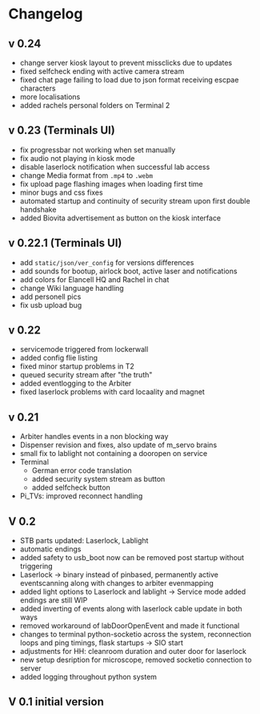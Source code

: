 # Changelog

## v 0.24

 * change server kiosk layout to prevent missclicks due to updates
 * fixed selfcheck ending with active camera stream
 * fixed chat page failing to load due to json format receiving escpae characters
 * more localisations 
 * added rachels personal folders on Terminal 2

## v 0.23 (Terminals UI)

* fix progressbar not working when set manually
* fix audio not playing in kiosk mode
* disable laserlock notification when successful lab access
* change Media format from `.mp4` to `.webm`
* fix upload page flashing images when loading first time
* minor bugs and css fixes
* automated startup and continuity of security stream upon first double handshake
* added Biovita advertisement as button on the kiosk interface

## v 0.22.1 (Terminals UI)

* add `static/json/ver_config` for versions differences
* add sounds for bootup, airlock boot, active laser and notifications
* add colors for Elancell HQ and Rachel in chat
* change Wiki language handling
* add personell pics
* fix usb upload bug

## v 0.22

* servicemode triggered from lockerwall
* added config flie listing
* fixed minor startup problems in T2
* queued security stream after "the truth"
* added eventlogging to the Arbiter
* fixed laserlock problems with card locaality and magnet

## v 0.21

* Arbiter handles events in a non blocking way
* Dispenser revision and fixes, also update of m_servo brains
* small fix to lablight not containing a dooropen on service
* Terminal
  * German error code translation
  * added security system stream as button
  * added selfcheck button
* Pi_TVs: improved reconnect handling

## V 0.2

* STB parts updated: Laserlock, Lablight
* automatic endings
* added safety to usb_boot now can be removed post startup without triggering
* Laserlock -> binary instead of pinbased, permanently active eventscanning along with changes to arbiter evenmapping
* added light options to Laserlock and lablight -> Service mode added endings are still WIP
* added inverting of events along with laserlock cable update in both ways
* removed workaround of labDoorOpenEvent and made it functional
* changes to terminal python-socketio across the system, reconnection loops and ping timings, flask startups -> SIO start
* adjustments for HH: cleanroom duration and outer door for laserlock
* new setup desription for microscope, removed socketio connection to server
* added logging throughout python system

## V 0.1 initial version
